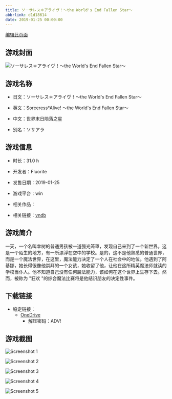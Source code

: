 ```yaml
---
title: ソーサレス＊アライヴ！～the World's End Fallen Star～
abbrlink: d1d18614
date: 2019-01-25 00:00:00
---
```

[编辑此页面](https://github.com/ACG-3/ADV3-source/blob/main/source/_posts/games/%E3%82%BD%E3%83%BC%E3%82%B5%E3%83%AC%E3%82%B9%EF%BC%8A%E3%82%A2%E3%83%A9%E3%82%A4%E3%83%B4%EF%BC%81%EF%BD%9Ethe%20World%27s%20End%20Fallen%20Star%EF%BD%9E.md)

## 游戏封面

![ソーサレス＊アライヴ！～the World's End Fallen Star～](https://pan.timero.xyz/d/onedrive/img_lib_001/%E3%82%BD%E3%83%BC%E3%82%B5%E3%83%AC%E3%82%B9%EF%BC%8A%E3%82%A2%E3%83%A9%E3%82%A4%E3%83%B4%EF%BC%81%EF%BD%9Ethe%20World%27s%20End%20Fallen%20Star%EF%BD%9E_cover.avif)


## 游戏名称

- 日文：ソーサレス＊アライヴ！～the World's End Fallen Star～
- 英文：Sorceress*Alive! ～the World's End Fallen Star～
- 中文：世界末日陨落之星

- 别名：ソサアラ


## 游戏信息

- 时长：31.0 h
- 开发者：Fluorite
- 发售日期：2019-01-25
- 游戏平台：win
- 相关作品：

- 相关链接：[vndb](https://vndb.org/v23288)


## 游戏简介

一天，一个名叫幸树的普通男孩被一道强光笼罩，发现自己来到了一个新世界。这是一个陌生的地方，有一所漂浮在空中的学校。是的，这不是他熟悉的普通世界，而是一个魔法世界，在这里，魔法能力决定了一个人在社会中的地位。他遇到了阿基娜，她长得很像他崇拜的一个女孩，她收留了他，让他在这所精英魔法师就读的学校当仆人。他不知道自己没有任何魔法能力，该如何在这个世界上生存下去。然而，被称为 "狂欢 "的综合魔法比赛将是他结识朋友的决定性事件。




## 下载链接

- 稳定链接：
    - [OneDrive](https://pan.timero.xyz/onedrive/adv_lib_001/%E3%82%BD%E3%83%BC%E3%82%B5%E3%83%AC%E3%82%B9%EF%BC%8A%E3%82%A2%E3%83%A9%E3%82%A4%E3%83%B4%EF%BC%81%EF%BD%9Ethe%20World%27s%20End%20Fallen%20Star%EF%BD%9E)
        - 解压密码：ADV!



## 游戏截图


![Screenshot 1](https://pan.timero.xyz/d/onedrive/img_lib_001/%E3%82%BD%E3%83%BC%E3%82%B5%E3%83%AC%E3%82%B9%EF%BC%8A%E3%82%A2%E3%83%A9%E3%82%A4%E3%83%B4%EF%BC%81%EF%BD%9Ethe%20World%27s%20End%20Fallen%20Star%EF%BD%9E_Screenshot_1.avif)

![Screenshot 2](https://pan.timero.xyz/d/onedrive/img_lib_001/%E3%82%BD%E3%83%BC%E3%82%B5%E3%83%AC%E3%82%B9%EF%BC%8A%E3%82%A2%E3%83%A9%E3%82%A4%E3%83%B4%EF%BC%81%EF%BD%9Ethe%20World%27s%20End%20Fallen%20Star%EF%BD%9E_Screenshot_2.avif)

![Screenshot 3](https://pan.timero.xyz/d/onedrive/img_lib_001/%E3%82%BD%E3%83%BC%E3%82%B5%E3%83%AC%E3%82%B9%EF%BC%8A%E3%82%A2%E3%83%A9%E3%82%A4%E3%83%B4%EF%BC%81%EF%BD%9Ethe%20World%27s%20End%20Fallen%20Star%EF%BD%9E_Screenshot_3.avif)

![Screenshot 4](https://pan.timero.xyz/d/onedrive/img_lib_001/%E3%82%BD%E3%83%BC%E3%82%B5%E3%83%AC%E3%82%B9%EF%BC%8A%E3%82%A2%E3%83%A9%E3%82%A4%E3%83%B4%EF%BC%81%EF%BD%9Ethe%20World%27s%20End%20Fallen%20Star%EF%BD%9E_Screenshot_4.avif)

![Screenshot 5](https://pan.timero.xyz/d/onedrive/img_lib_001/%E3%82%BD%E3%83%BC%E3%82%B5%E3%83%AC%E3%82%B9%EF%BC%8A%E3%82%A2%E3%83%A9%E3%82%A4%E3%83%B4%EF%BC%81%EF%BD%9Ethe%20World%27s%20End%20Fallen%20Star%EF%BD%9E_Screenshot_5.avif)

